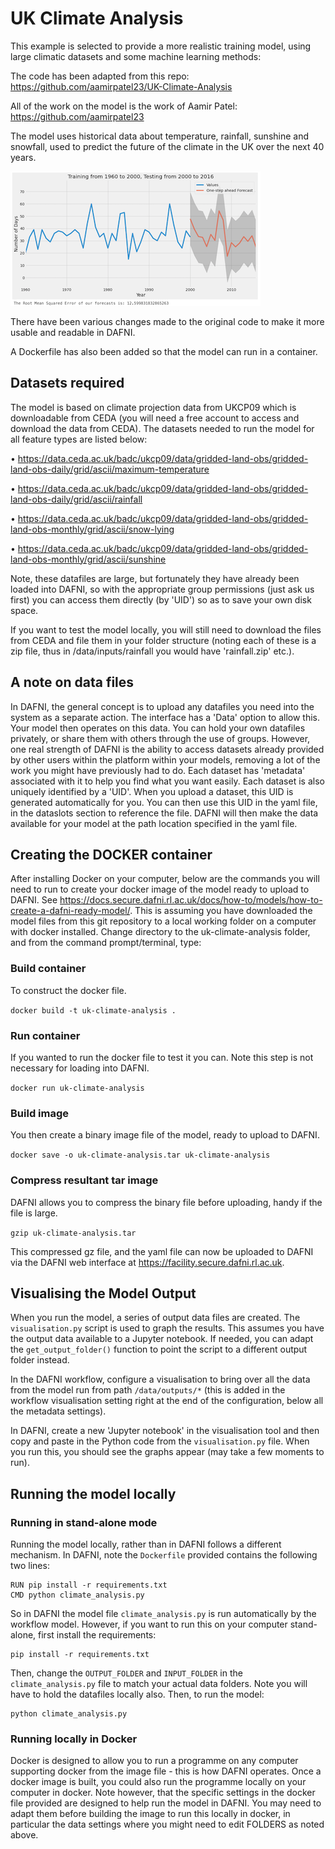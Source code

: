 # UK Climate Analysis

This example is selected to provide a more realistic training model, using large climatic datasets and some machine learning methods:

The code has been adapted from this repo:
https://github.com/aamirpatel23/UK-Climate-Analysis

All of the work on the model is the work of Aamir Patel:
https://github.com/aamirpatel23

The model uses historical data about temperature, rainfall, sunshine and
snowfall, used to predict the future of the climate in the UK over the next 40 years.

![Example model output](images/uk-climate-analysis-example-output.png)

There have been various changes made to the original code to make it more usable and readable in DAFNI.

A Dockerfile has also been added so that the model can run in a container.

## Datasets required
The model is based on climate projection data from UKCP09 which is downloadable from CEDA (you will need a free account to access and download the data from CEDA). The datasets needed to run the model for all feature types are listed below:

• https://data.ceda.ac.uk/badc/ukcp09/data/gridded-land-obs/gridded-land-obs-daily/grid/ascii/maximum-temperature

• https://data.ceda.ac.uk/badc/ukcp09/data/gridded-land-obs/gridded-land-obs-daily/grid/ascii/rainfall

• https://data.ceda.ac.uk/badc/ukcp09/data/gridded-land-obs/gridded-land-obs-monthly/grid/ascii/snow-lying

• https://data.ceda.ac.uk/badc/ukcp09/data/gridded-land-obs/gridded-land-obs-monthly/grid/ascii/sunshine

Note, these datafiles are large, but fortunately they have already been loaded into DAFNI, so with the appropriate group permissions (just ask us first) you can access them directly (by 'UID') so as to save your own disk space.

If you want to test the model locally, you will still need to download the files from CEDA and file them in your folder structure (noting each of these is a zip file, thus in /data/inputs/rainfall you would have 'rainfall.zip' etc.).

## A note on data files
In DAFNI, the general concept is to upload any datafiles you need into the system as a separate action. The interface has a 'Data' option to allow this. Your model then operates on this data. You can hold your own datafiles privately, or share them with others through the use of groups. However, one real strength of DAFNI is the ability to access datasets already provided by other users within the platform within your models, removing a lot of the work you might have previously had to do. Each dataset has 'metadata' associated with it to help you find what you want easily. Each dataset is also uniquely identified by a 'UID'. When you upload a dataset, this UID is generated automatically for you. You can then use this UID in the yaml file, in the dataslots section to reference the file. DAFNI will then make the data available for your model at the path location specified in the yaml file.

## Creating the DOCKER container
After installing Docker on your computer, below are the commands you will need to run to create your docker image of the model ready to upload to DAFNI.
See https://docs.secure.dafni.rl.ac.uk/docs/how-to/models/how-to-create-a-dafni-ready-model/. This is assuming you have downloaded the model files from this git repository to a local working folder on a computer with docker installed. Change directory to the uk-climate-analysis folder, and from the command prompt/terminal, type:

### Build container
To construct the docker file.

`docker build -t uk-climate-analysis .`

### Run container
If you wanted to run the docker file to test it you can. Note this step is not necessary for loading into DAFNI.

`docker run uk-climate-analysis`

### Build image
You then create a binary image file of the model, ready to upload to DAFNI.

`docker save -o uk-climate-analysis.tar uk-climate-analysis`

### Compress resultant tar image
DAFNI allows you to compress the binary file before uploading, handy if the file is large.

`gzip uk-climate-analysis.tar`

This compressed gz file, and the yaml file can now be uploaded to DAFNI via the DAFNI web interface at https://facility.secure.dafni.rl.ac.uk.

## Visualising the Model Output
When you run the model, a series of output data files are created. The `visualisation.py` script is used to graph the results. This assumes you have the output data available to a Jupyter notebook. If needed, you can adapt the `get_output_folder()` function to point the script to a different output folder instead.

In the DAFNI workflow, configure a visualisation to bring over all the data from the model run from path `/data/outputs/*` (this is added in the workflow visualisation setting right at the end of the configuration, below all the metadata settings).

In DAFNI, create a new 'Jupyter notebook' in the visualisation tool and then copy and paste in the Python code from the `visualisation.py` file. When you run this, you should see the graphs appear (may take a few moments to run).

## Running the model locally

### Running in stand-alone mode
Running the model locally, rather than in DAFNI follows a different mechanism. In DAFNI, note the `Dockerfile` provided contains the following two lines:

```
RUN pip install -r requirements.txt
CMD python climate_analysis.py
```

So in DAFNI the model file `climate_analysis.py` is run automatically by the workflow model. However, if you want to run this on your computer stand-alone, first install the requirements:

```
pip install -r requirements.txt
```

Then, change the `OUTPUT_FOLDER` and `INPUT_FOLDER` in the `climate_analysis.py` file to match your actual data folders. Note you will have to hold the datafiles locally also. Then, to run the model:

```
python climate_analysis.py
```

### Running locally in Docker
Docker is designed to allow you to run a programme on any computer supporting docker from the image file - this is how DAFNI operates. Once a docker image is built, you could also run the programme locally on your computer in docker. Note however, that the specific settings in the docker file provided are designed to help run the model in DAFNI. You may need to adapt them before building the image to run this locally in docker, in particular the data settings where you might need to edit FOLDERS as noted above.
